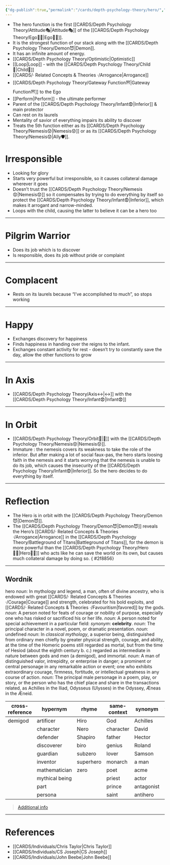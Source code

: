 ```yaml
---
{"dg-publish":true,"permalink":"/cards/depth-psychology-theory/hero/","created":"2022-12-27T21:08:31.010+01:00","updated":"2023-05-03T18:57:22.027+02:00"}
---
```



- The hero function is the first [[CARDS/Depth Psychology Theory/Attitude🎭\|Attitude🎭]] of the [[CARDS/Depth Psychology Theory/Ego🙋‍♂️\|Ego🙋‍♂️]]. 
- It is the strongest function of our stack along with the [[CARDS/Depth Psychology Theory/Demon😈\|Demon]]. 
- It has an infinite amount of energy. 
- [[CARDS/Depth Psychology Theory/Optimistic\|Optimistic]]
- [[Loop\|Loop]] - with the [[CARDS/Depth Psychology Theory/Child👼\|Child👼]]
- [[CARDS/· Related Concepts & Theories ·/Arrogance\|Arrogance]]
- [[CARDS/Depth Psychology Theory/Gateway Function⛩️\|Gateway Function⛩️]] to the Ego
- [[Perform\|Perform]] - the ultimate performer
- Parent of the [[CARDS/Depth Psychology Theory/Infant😨\|Inferior]] & main protector 
- Can rest on its laurels 
- Mentality of savior of everything impairs its ability to discover 
- Treats the 5th function either as its [[CARDS/Depth Psychology Theory/Nemesis😟\|Nemesis😟]] or as its [[CARDS/Depth Psychology Theory/Nemesis😟\|Ally🛡️]].  

# Irresponsible 
- Looking for glory
- Starts very powerful but irresponsible, so it causes collateral damage wherever it goes 
- Doesn’t trust the [[CARDS/Depth Psychology Theory/Nemesis😟\|Nemesis😟]] so it compensates by trying to do everything by itself so protect the [[CARDS/Depth Psychology Theory/Infant😨\|Inferior]], which makes it arrogant and narrow-minded.  
- Loops with the child, causing the latter to believe it can be a hero too 
---
# Pilgrim Warrior 
- Does its job which is to discover  
- Is responsible, does its job without pride or complaint 
---
# Complacent  
- Rests on its laurels because “I’ve accomplished to much”, so stops working   
---
# Happy  
- Exchanges discovery for happiness
- Finds happiness in handing over the reigns to the infant. 
- Exchanges constant activity for rest - doesn’t try to constantly save the day, allow the other functions to grow 
---
# In Axis 
- [[CARDS/Depth Psychology Theory/Axis↔️\|↔️]] with the [[CARDS/Depth Psychology Theory/Infant😨\|Infant😨]] 
---
# In Orbit 
- [[CARDS/Depth Psychology Theory/Orbit🔄\|💫]] with the [[CARDS/Depth Psychology Theory/Nemesis😟\|Nemesis😟]].
- Immature : the nemesis covers its weakness to take the role of the inferior. But after making a lot of social faux-pas, the hero starts loosing faith in the nemesis and it starts worrying that the nemesis is unable to do its job, which causes the insecurity of the [[CARDS/Depth Psychology Theory/Infant😨\|Inferior]]. So the hero decides to do everything by itself.  

---
# Reflection 
- The Hero is in orbit with the [[CARDS/Depth Psychology Theory/Demon😈\|Demon😈]]. 
- The [[CARDS/Depth Psychology Theory/Demon😈\|Demon😈]] reveals the Hero’s [[CARDS/· Related Concepts & Theories ·/Arrogance\|Arrogance]] in the [[CARDS/Depth Psychology Theory/Battleground of Titans\|Battleground of Titans]], for the demon is more powerful than the [[CARDS/Depth Psychology Theory/Hero🦸‍♂️\|Hero🦸‍♂️]] who acts like he can save the world on its own, but causes much collateral damage by doing so.
{ #2f8856}


---
## Wordnik
hero
*noun*: In mythology and legend, a man, often of divine ancestry, who is endowed with great [[CARDS/· Related Concepts & Theories ·/Courage\|Courage]] and strength, celebrated for his bold exploits, and [[CARDS/· Related Concepts & Theories ·/Favouritism\|favored]] by the gods.
*noun*: A person noted for feats of courage or nobility of purpose, especially one who has risked or sacrificed his or her life.
*noun*: A person noted for special achievement in a particular field: <i>synonym</i>: <strong> celebrity</strong>.
*noun*: The principal character in a novel, poem, or dramatic presentation.
*noun*: undefined
*noun*: In <em>classical mythology</em>, a superior being, distinguished from ordinary men chiefly by greater physical strength, courage, and ability, at the time of the Homeric poems still regarded as mortal, but from the time of Hesiod (about the eighth century <sc>b. c.</sc>) regarded as intermediate in nature between gods and men (a demigod), and immortal.
*noun*: A man of distinguished valor, intrepidity, or enterprise in danger; a prominent or central personage in any remarkable action or event; one who exhibits extraordinary courage, firmness, fortitude, or intellectual greatness in any course of action.
*noun*: The principal male personage in a poem, play, or story, or the person who has the chief place and share in the transactions related, as Achilles in the Iliad, Odysseus (Ulysses) in the Odyssey, Æneas in the Æneid.

| cross-reference |hypernym |rhyme |same-context |synonym |variant |
| --- | --- | --- | --- | --- | --- |
| demigod | artificer | Hiro | God | Achilles | heroes |
|  | character | Nero | character | David |  |
|  | defender | Shapiro | father | Hector |  |
|  | discoverer | biro | genius | Roland |  |
|  | guardian | subzero | lover | Samson |  |
|  | inventor | superhero | monarch | a man |  |
|  | mathematician | zero | poet | acme |  |
|  | mythical being |  | priest | actor |  |
|  | part |  | prince | antagonist |  |
|  | persona |  | saint | antihero |  |

> [Additional info](https://www.wordnik.com/words/hero)


---
# References 
- [[CARDS/Individuals/Chris Taylor\|Chris Taylor]]
- [[CARDS/Individuals/CS Joseph\|CS Joseph]] 
- [[CARDS/Individuals/John Beebe\|John Beebe]] 
